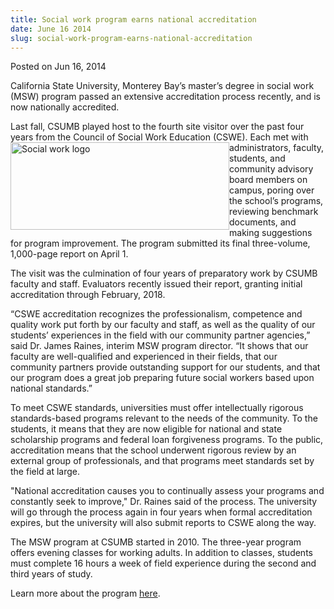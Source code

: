 ```yaml
---
title: Social work program earns national accreditation
date: June 16 2014
slug: social-work-program-earns-national-accreditation
---
```


 



<span class="date">Posted on Jun 16, 2014    </span>
<p>California State University, Monterey Bay&#x2019;s master&#x2019;s degree in
social work (MSW) program passed an extensive accreditation process
recently, and is now nationally accredited.</p>
<p>Last fall, CSUMB played host to the fourth site visitor over the
past four years from the Council of&#xA0;<img alt="Social work logo" src="https://news.csumb.edu/sites/default/files/65/attachments/news/images/msw_0.jpg" style="width:350px; height:140px; float:left">Social Work
Education (CSWE). Each met with administrators, faculty, students,
and community advisory board members on campus, poring over the
school&#x2019;s programs, reviewing benchmark documents, and making
suggestions for program improvement. The program submitted its
final three-volume, 1,000-page report on April 1.</img></p>
<p>The visit was the culmination of four years of preparatory work
by CSUMB faculty and staff. Evaluators recently issued their
report, granting initial accreditation through February, 2018.</p>
<p>&#x201C;CSWE accreditation recognizes the professionalism, competence
and quality work put forth by our faculty and staff, as well as the
quality of our students&#x2019; experiences in the field with our
community partner agencies,&#x201D; said Dr. James Raines, interim MSW
program director. &#x201C;It shows that our faculty are well-qualified and
experienced in their fields, that our community partners provide
outstanding support for our students, and that our program does a
great job preparing future social workers based upon national
standards.&#x201D;</p>
<p>To meet CSWE standards, universities must offer intellectually
rigorous standards-based programs relevant to the needs of the
community. To the students, it means that they are now eligible for
national and state scholarship programs and federal loan
forgiveness programs. To the public, accreditation means that the
school underwent rigorous review by an external group of
professionals, and that programs meet standards set by the field at
large.</p>
<p>&quot;National accreditation causes you to continually assess your
programs and constantly seek to improve,&quot; Dr. Raines said of the
process. The university will go through the process again in four
years when formal accreditation expires, but the university will
also submit reports to CSWE along the way.</p>
<p>The MSW program at CSUMB started in 2010. The three-year program
offers evening classes for working adults. In addition to classes,
students must complete 16 hours a week of field experience during
the second and third years of study.</p>
<p>Learn more about the program <a href="https://msw.csumb.edu" rel="nofollow">here</a>.</p>
<p>&#xA0;</p>
<p>&#xA0;</p>
<p><br>
&#xA0;</br></p>





```
